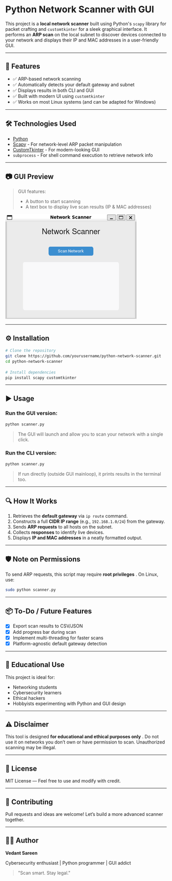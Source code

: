 # Python Network Scanner with GUI

This project is a **local network scanner** built using Python's `scapy` library for packet crafting and `customtkinter` for a sleek graphical interface. It performs an **ARP scan** on the local subnet to discover devices connected to your network and displays their IP and MAC addresses in a user-friendly GUI.

---

## 🚀 Features

- ✅ ARP-based network scanning
- ✅ Automatically detects your default gateway and subnet
- ✅ Displays results in both CLI and GUI
- ✅ Built with modern UI using `customtkinter`
- ✅ Works on most Linux systems (and can be adapted for Windows)

---

## 🛠️ Technologies Used

- [Python](https://www.python.org/)
- [Scapy](https://scapy.net/) - For network-level ARP packet manipulation
- [CustomTkinter](https://github.com/TomSchimansky/CustomTkinter) - For modern-looking GUI
- `subprocess` - For shell command execution to retrieve network info

---

## 📷 GUI Preview

> GUI features:
>
> - A button to start scanning
> - A text box to display live scan results (IP & MAC addresses)

![1745938459328](image/README/1745938459328.png)

---

## ⚙️ Installation

```bash
# Clone the repository
git clone https://github.com/yourusername/python-network-scanner.git
cd python-network-scanner

# Install dependencies
pip install scapy customtkinter
```

---

## ▶️ Usage

### Run the GUI version:

```bash
python scanner.py
```

> The GUI will launch and allow you to scan your network with a single click.

### Run the CLI version:

```bash
python scanner.py
```

> If run directly (outside GUI mainloop), it prints results in the terminal too.

---

## 🔍 How It Works

1. Retrieves the **default gateway** via `ip route` command.
2. Constructs a full **CIDR IP range** (e.g., `192.168.1.0/24`) from the gateway.
3. Sends **ARP requests** to all hosts on the subnet.
4. Collects **responses** to identify live devices.
5. Displays **IP and MAC addresses** in a neatly formatted output.

---

## 🛡️ Note on Permissions

To send ARP requests, this script may require  **root privileges** . On Linux, use:

```bash
sudo python scanner.py
```

---

## 📦 To-Do / Future Features

* [X] Export scan results to CSV/JSON
* [X] Add progress bar during scan
* [X] Implement multi-threading for faster scans
* [X] Platform-agnostic default gateway detection

---

## 🧠 Educational Use

This project is ideal for:

* Networking students
* Cybersecurity learners
* Ethical hackers
* Hobbyists experimenting with Python and GUI design

---

## ⚠️ Disclaimer

This tool is designed  **for educational and ethical purposes only** . Do not use it on networks you don’t own or have permission to scan. Unauthorized scanning may be illegal.

---

## 📄 License

MIT License — Feel free to use and modify with credit.

---

## 🤝 Contributing

Pull requests and ideas are welcome! Let’s build a more advanced scanner together.

---

## 🧑‍💻 Author

**Vedant Sareen**

Cybersecurity enthusiast | Python programmer | GUI addict

> "Scan smart. Stay legal."
